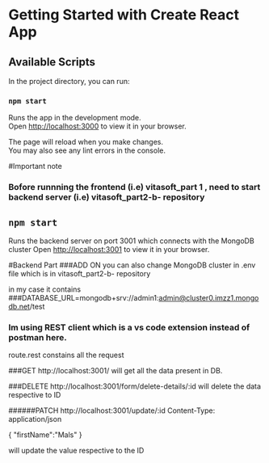 # Getting Started with Create React App

## Available Scripts

In the project directory, you can run:

### `npm start`

Runs the app in the development mode.\
Open [http://localhost:3000](http://localhost:3000) to view it in your browser.

The page will reload when you make changes.\
You may also see any lint errors in the console.

#Important note
### Bofore runnning the frontend (i.e) vitasoft_part 1 , need to start backend server (i.e) vitasoft_part2-b- repository
## `npm start`
 Runs the backend server on port 3001
 which connects with the MongoDB cluster
 Open [http://localhost:3001](http://localhost:3001) to view it in your browser.
 
 
 
 


#Backend Part
###ADD ON
you can also change MongoDB cluster in .env file which is in  vitasoft_part2-b- repository

in my case it contains
###DATABASE_URL=mongodb+srv://admin1:admin@cluster0.imzz1.mongodb.net/test
 
### Im using REST client which is a vs code extension instead of postman here.
route.rest constains all the request

###GET http://localhost:3001/
will get all the data present in DB.

###DELETE http://localhost:3001/form/delete-details/:id
will delete the data respective to ID

######PATCH http://localhost:3001/update/:id
Content-Type: application/json

{
    "firstName":"Mals"
}

will update the value respective to the ID

